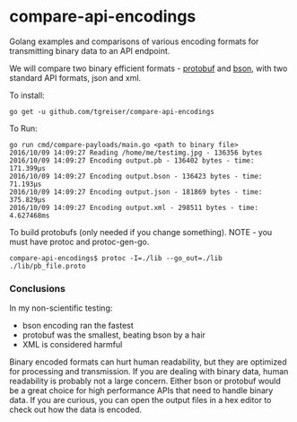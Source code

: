 # compare-api-encodings
Golang examples and comparisons of various encoding formats for transmitting binary data to an API endpoint.

We will compare two binary efficient formats - [protobuf](https://developers.google.com/protocol-buffers/docs/overview) and [bson](http://bsonspec.org/), with two standard API 
formats, json and xml.

To install:

	go get -u github.com/tgreiser/compare-api-encodings

To Run:

	go run cmd/compare-payloads/main.go <path to binary file>
	2016/10/09 14:09:27 Reading /home/me/testimg.jpg - 136356 bytes
	2016/10/09 14:09:27 Encoding output.pb - 136402 bytes - time: 171.399µs
	2016/10/09 14:09:27 Encoding output.bson - 136423 bytes - time: 71.193µs
	2016/10/09 14:09:27 Encoding output.json - 181869 bytes - time: 375.829µs
	2016/10/09 14:09:27 Encoding output.xml - 298511 bytes - time: 4.627468ms

To build protobufs (only needed if you change something). NOTE - you must have protoc and protoc-gen-go.

	compare-api-encodings$ protoc -I=./lib --go_out=./lib ./lib/pb_file.proto

### Conclusions

In my non-scientific testing:

- bson encoding ran the fastest
- protobuf was the smallest, beating bson by a hair
- XML is considered harmful

Binary encoded formats can hurt human readability, but they are optimized for processing and transmission. If you are dealing with binary data, human readability is probably not a large concern. Either bson or protobuf would be a great choice for high performance APIs that need to handle binary data. If you are curious, you can open the output files in a hex editor to check out how the data is encoded.
